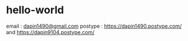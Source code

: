 # hello-world
email : dapin1490@gmail.com
postype : https://dapin1490.postype.com/ and https://dapin9104.postype.com/
